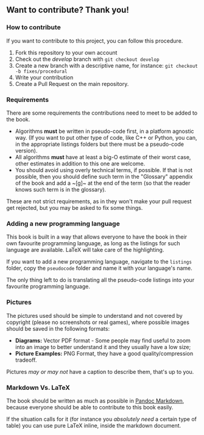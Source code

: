 Want to contribute? Thank you!
------------------------------

### How to contribute

If you want to contribute to this project, you can follow this procedure.

1) Fork this repository to your own account
2) Check out the *develop* branch with `git checkout develop`
3) Create a new branch with a descriptive name, for instance: `git checkout -b fixes/procedural`
4) Write your contribution
5) Create a Pull Request on the main repository.

### Requirements

There are some requirements the contributions need to meet to be added to the book.

- Algorithms **must** be written in pseudo-code first, in a platform agnostic way. (If you want to put other type of code, like C++ or Python, you can, in the appropriate listings folders but there must be a pseudo-code version).
- All algorithms **must** have at least a big-O estimate of their worst case, other estimates in addition to this one are welcome.
- You should avoid using overly technical terms, if possible. If that is not possible, then you should define such term in the "Glossary" appendix of the book and add a ~[g]~ at the end of the term (so that the reader knows such term is in the glossary).

These are not strict requirements, as in they won't make your pull request get rejected, but you may be asked to fix some things.

### Adding a new programming language

This book is built in a way that allows everyone to have the book in their own favourite programming language, as long as the listings for such language are available. LaTeX will take care of the highlighting.

If you want to add a new programming language, navigate to the `listings` folder, copy the `pseudocode` folder and name it with your language's name.

The only thing left to do is translating all the pseudo-code listings into your favourite programming language.

### Pictures

The pictures used should be simple to understand and not covered by copyright (please no screenshots or real games), where possible images should be saved in the following formats:

- **Diagrams:** Vector PDF format - Some people may find useful to zoom into an image to better understand it and they usually have a low size;
- **Picture Examples:** PNG Format, they have a good quality/compression tradeoff.

Pictures *may or may not* have a caption to describe them, that's up to you.

### Markdown Vs. LaTeX

The book should be written as much as possible in [Pandoc Markdown](https://pandoc.org/MANUAL.html#pandocs-markdown), because everyone should be able to contribute to this book easily.

If the situation calls for it (for instance you *absolutely need* a certain type of table) you can use pure LaTeX inline, inside the markdown document.

